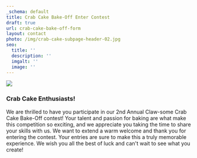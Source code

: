 ```yaml
---
_schema: default
title: Crab Cake Bake-Off Enter Contest
draft: true
url: crab-cake-bake-off-form
layout: contact
photo: /img/crab-cake-subpage-header-02.jpg
seo:
  title: ''
  description: ''
  imgalt: ''
  image: ''
---
```

![](/img/gwen-cake-cut.jpg)

### Crab Cake Enthusiasts!

We are thrilled to have you participate in our 2nd Annual Claw-some Crab Cake Bake-Off contest! Your talent and passion for baking are what make this competition so exciting, and we appreciate you taking the time to share your skills with us. We want to extend a warm welcome and thank you for entering the contest. Your entries are sure to make this a truly memorable experience. We wish you all the best of luck and can't wait to see what you create!

<div class="cms-embed" data-cms-embed="PHNjcmlwdCB0eXBlPSJ0ZXh0L2phdmFzY3JpcHQiIHNyYz0iaHR0cHM6Ly9mb3JtLmpvdGZvcm0uY29tL2pzZm9ybS8yMzA1OTUxNTAyMDEwNDAiPjwvc2NyaXB0Pg=="><script type="text/javascript" src="https://form.jotform.com/jsform/230595150201040"></script></div>